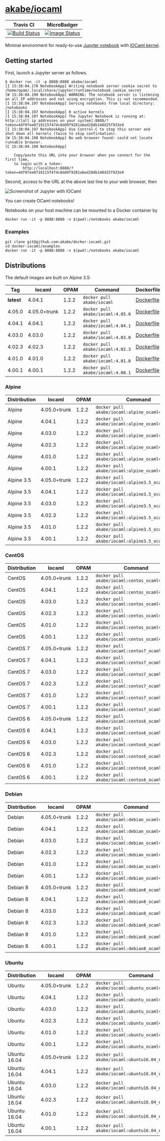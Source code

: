 # [akabe/iocaml](https://hub.docker.com/r/akabe/iocaml/)

| Travis CI | MicroBadger |
| --- | --- |
| [![Build Status](https://travis-ci.org/akabe/docker-iocaml.svg?branch=master)](https://travis-ci.org/akabe/docker-iocaml) | [![Image Status](https://images.microbadger.com/badges/image/akabe/iocaml.svg)](https://microbadger.com/images/akabe/iocaml) |

Minimal environment for ready-to-use [Jupyter notebook](http://ipython.org/notebook.html) with [IOCaml kernel](https://github.com/andrewray/iocaml).

## Getting started

First, launch a Jupyter server as follows.

```console
$ docker run -it -p 8888:8888 akabe/iocaml
[I 15:38:04.170 NotebookApp] Writing notebook server cookie secret to /home/opam/.local/share/jupyter/runtime/notebook_cookie_secret
[W 15:38:04.190 NotebookApp] WARNING: The notebook server is listening on all IP addresses and not using encryption. This is not recommended.
[I 15:38:04.197 NotebookApp] Serving notebooks from local directory: /notebooks
[I 15:38:04.197 NotebookApp] 0 active kernels
[I 15:38:04.197 NotebookApp] The Jupyter Notebook is running at: http://[all ip addresses on your system]:8888/?token=4df0fee0719115f474c8dd9f9281abed28db140d25f933e9
[I 15:38:04.197 NotebookApp] Use Control-C to stop this server and shut down all kernels (twice to skip confirmation).
[W 15:38:04.198 NotebookApp] No web browser found: could not locate runnable browser.
[C 15:38:04.198 NotebookApp]

    Copy/paste this URL into your browser when you connect for the first time,
    to login with a token:
        http://localhost:8888/?token=4df0fee0719115f474c8dd9f9281abed28db140d25f933e9
```

Second, access to the URL at the above last line to your web browser, then

![Screenshot of Jupyter with IOCaml](screenshot.png)

You can create OCaml notebooks!

Notebooks on your host machine can be mounted to a Docker container by

```
docker run -it -p 8888:8888 -v $(pwd):/notebooks akabe/iocaml
```

### Examples

```
git clone git@github.com:akabe/docker-iocaml.git
cd docker-iocaml/examples
docker run -it -p 8888:8888 -v $(pwd):/notebooks akabe/iocaml
```

## Distributions

The default images are built on Alpine 3.5:

| Tag | Iocaml | OPAM | Command | Dockerfile |
| ------------ | ----- | ---- | ------- | ---------- |
| **latest** | 4.04.1 | 1.2.2 | `docker pull akabe/iocaml` | [Dockerfile](dockerfiles/alpine3.5_iocaml4.04.1/Dockerfile) |
| 4.05.0 | 4.05.0+trunk | 1.2.2 | `docker pull akabe/iocaml:4.05.0` | [Dockerfile](dockerfiles/alpine3.5_iocaml4.05.0/Dockerfile) |
| 4.04.1 | 4.04.1 | 1.2.2 | `docker pull akabe/iocaml:4.04.1` | [Dockerfile](dockerfiles/alpine3.5_iocaml4.04.1/Dockerfile) |
| 4.03.0 | 4.03.0 | 1.2.2 | `docker pull akabe/iocaml:4.03.0` | [Dockerfile](dockerfiles/alpine3.5_iocaml4.03.0/Dockerfile) |
| 4.02.3 | 4.02.3 | 1.2.2 | `docker pull akabe/iocaml:4.02.3` | [Dockerfile](dockerfiles/alpine3.5_iocaml4.02.3/Dockerfile) |
| 4.01.0 | 4.01.0 | 1.2.2 | `docker pull akabe/iocaml:4.01.0` | [Dockerfile](dockerfiles/alpine3.5_iocaml4.01.0/Dockerfile) |
| 4.00.1 | 4.00.1 | 1.2.2 | `docker pull akabe/iocaml:4.00.1` | [Dockerfile](dockerfiles/alpine3.5_iocaml4.00.1/Dockerfile) |

### Alpine

| Distribution | Iocaml | OPAM | Command | Dockerfile |
| ------------ | ----- | ---- | ------- | ---------- |
| Alpine | 4.05.0+trunk | 1.2.2 | `docker pull akabe/iocaml:alpine_ocaml4.05.0` | [Dockerfile](dockerfiles/alpine3.5_ocaml4.05.0/Dockerfile) |
| Alpine | 4.04.1 | 1.2.2 | `docker pull akabe/iocaml:alpine_ocaml4.04.1` | [Dockerfile](dockerfiles/alpine3.5_ocaml4.04.1/Dockerfile) |
| Alpine | 4.03.0 | 1.2.2 | `docker pull akabe/iocaml:alpine_ocaml4.03.0` | [Dockerfile](dockerfiles/alpine3.5_ocaml4.03.0/Dockerfile) |
| Alpine | 4.02.3 | 1.2.2 | `docker pull akabe/iocaml:alpine_ocaml4.02.3` | [Dockerfile](dockerfiles/alpine3.5_ocaml4.02.3/Dockerfile) |
| Alpine | 4.01.0 | 1.2.2 | `docker pull akabe/iocaml:alpine_ocaml4.01.0` | [Dockerfile](dockerfiles/alpine3.5_ocaml4.01.0/Dockerfile) |
| Alpine | 4.00.1 | 1.2.2 | `docker pull akabe/iocaml:alpine_ocaml4.00.1` | [Dockerfile](dockerfiles/alpine3.5_ocaml4.00.1/Dockerfile) |
| Alpine 3.5 | 4.05.0+trunk | 1.2.2 | `docker pull akabe/iocaml:alpine3.5_ocaml4.05.0` | [Dockerfile](dockerfiles/alpine3.5_ocaml4.05.0/Dockerfile) |
| Alpine 3.5 | 4.04.1 | 1.2.2 | `docker pull akabe/iocaml:alpine3.5_ocaml4.04.1` | [Dockerfile](dockerfiles/alpine3.5_ocaml4.04.1/Dockerfile) |
| Alpine 3.5 | 4.03.0 | 1.2.2 | `docker pull akabe/iocaml:alpine3.5_ocaml4.03.0` | [Dockerfile](dockerfiles/alpine3.5_ocaml4.03.0/Dockerfile) |
| Alpine 3.5 | 4.02.3 | 1.2.2 | `docker pull akabe/iocaml:alpine3.5_ocaml4.02.3` | [Dockerfile](dockerfiles/alpine3.5_ocaml4.02.3/Dockerfile) |
| Alpine 3.5 | 4.01.0 | 1.2.2 | `docker pull akabe/iocaml:alpine3.5_ocaml4.01.0` | [Dockerfile](dockerfiles/alpine3.5_ocaml4.01.0/Dockerfile) |
| Alpine 3.5 | 4.00.1 | 1.2.2 | `docker pull akabe/iocaml:alpine3.5_ocaml4.00.1` | [Dockerfile](dockerfiles/alpine3.5_ocaml4.00.1/Dockerfile) |

### CentOS

| Distribution | Iocaml | OPAM | Command | Dockerfile |
| ------------ | ----- | ---- | ------- | ---------- |
| CentOS | 4.05.0+trunk | 1.2.2 | `docker pull akabe/iocaml:centos_ocaml4.05.0` | [Dockerfile](dockerfiles/centos7_ocaml4.05.0/Dockerfile) |
| CentOS | 4.04.1 | 1.2.2 | `docker pull akabe/iocaml:centos_ocaml4.04.1` | [Dockerfile](dockerfiles/centos7_ocaml4.04.1/Dockerfile) |
| CentOS | 4.03.0 | 1.2.2 | `docker pull akabe/iocaml:centos_ocaml4.03.0` | [Dockerfile](dockerfiles/centos7_ocaml4.03.0/Dockerfile) |
| CentOS | 4.02.3 | 1.2.2 | `docker pull akabe/iocaml:centos_ocaml4.02.3` | [Dockerfile](dockerfiles/centos7_ocaml4.02.3/Dockerfile) |
| CentOS | 4.01.0 | 1.2.2 | `docker pull akabe/iocaml:centos_ocaml4.01.0` | [Dockerfile](dockerfiles/centos7_ocaml4.01.0/Dockerfile) |
| CentOS | 4.00.1 | 1.2.2 | `docker pull akabe/iocaml:centos_ocaml4.00.1` | [Dockerfile](dockerfiles/centos7_ocaml4.00.1/Dockerfile) |
| CentOS 7 | 4.05.0+trunk | 1.2.2 | `docker pull akabe/iocaml:centos7_ocaml4.05.0` | [Dockerfile](dockerfiles/centos7_ocaml4.05.0/Dockerfile) |
| CentOS 7 | 4.04.1 | 1.2.2 | `docker pull akabe/iocaml:centos7_ocaml4.04.1` | [Dockerfile](dockerfiles/centos7_ocaml4.04.1/Dockerfile) |
| CentOS 7 | 4.03.0 | 1.2.2 | `docker pull akabe/iocaml:centos7_ocaml4.03.0` | [Dockerfile](dockerfiles/centos7_ocaml4.03.0/Dockerfile) |
| CentOS 7 | 4.02.3 | 1.2.2 | `docker pull akabe/iocaml:centos7_ocaml4.02.3` | [Dockerfile](dockerfiles/centos7_ocaml4.02.3/Dockerfile) |
| CentOS 7 | 4.01.0 | 1.2.2 | `docker pull akabe/iocaml:centos7_ocaml4.01.0` | [Dockerfile](dockerfiles/centos7_ocaml4.01.0/Dockerfile) |
| CentOS 7 | 4.00.1 | 1.2.2 | `docker pull akabe/iocaml:centos7_ocaml4.00.1` | [Dockerfile](dockerfiles/centos7_ocaml4.00.1/Dockerfile) |
| CentOS 6 | 4.05.0+trunk | 1.2.2 | `docker pull akabe/iocaml:centos6_ocaml4.05.0` | [Dockerfile](dockerfiles/centos6_ocaml4.05.0/Dockerfile) |
| CentOS 6 | 4.04.1 | 1.2.2 | `docker pull akabe/iocaml:centos6_ocaml4.04.1` | [Dockerfile](dockerfiles/centos6_ocaml4.04.1/Dockerfile) |
| CentOS 6 | 4.03.0 | 1.2.2 | `docker pull akabe/iocaml:centos6_ocaml4.03.0` | [Dockerfile](dockerfiles/centos6_ocaml4.03.0/Dockerfile) |
| CentOS 6 | 4.02.3 | 1.2.2 | `docker pull akabe/iocaml:centos6_ocaml4.02.3` | [Dockerfile](dockerfiles/centos6_ocaml4.02.3/Dockerfile) |
| CentOS 6 | 4.01.0 | 1.2.2 | `docker pull akabe/iocaml:centos6_ocaml4.01.0` | [Dockerfile](dockerfiles/centos6_ocaml4.01.0/Dockerfile) |
| CentOS 6 | 4.00.1 | 1.2.2 | `docker pull akabe/iocaml:centos6_ocaml4.00.1` | [Dockerfile](dockerfiles/centos6_ocaml4.00.1/Dockerfile) |

### Debian

| Distribution | Iocaml | OPAM | Command | Dockerfile |
| ------------ | ----- | ---- | ------- | ---------- |
| Debian | 4.05.0+trunk | 1.2.2 | `docker pull akabe/iocaml:debian_ocaml4.05.0` | [Dockerfile](dockerfiles/debian8_ocaml4.05.0/Dockerfile) |
| Debian | 4.04.1 | 1.2.2 | `docker pull akabe/iocaml:debian_ocaml4.04.1` | [Dockerfile](dockerfiles/debian8_ocaml4.04.1/Dockerfile) |
| Debian | 4.03.0 | 1.2.2 | `docker pull akabe/iocaml:debian_ocaml4.03.0` | [Dockerfile](dockerfiles/debian8_ocaml4.03.0/Dockerfile) |
| Debian | 4.02.3 | 1.2.2 | `docker pull akabe/iocaml:debian_ocaml4.02.3` | [Dockerfile](dockerfiles/debian8_ocaml4.02.3/Dockerfile) |
| Debian | 4.01.0 | 1.2.2 | `docker pull akabe/iocaml:debian_ocaml4.01.0` | [Dockerfile](dockerfiles/debian8_ocaml4.01.0/Dockerfile) |
| Debian | 4.00.1 | 1.2.2 | `docker pull akabe/iocaml:debian_ocaml4.00.1` | [Dockerfile](dockerfiles/debian8_ocaml4.00.1/Dockerfile) |
| Debian 8 | 4.05.0+trunk | 1.2.2 | `docker pull akabe/iocaml:debian8_ocaml4.05.0` | [Dockerfile](dockerfiles/debian8_ocaml4.05.0/Dockerfile) |
| Debian 8 | 4.04.1 | 1.2.2 | `docker pull akabe/iocaml:debian8_ocaml4.04.1` | [Dockerfile](dockerfiles/debian8_ocaml4.04.1/Dockerfile) |
| Debian 8 | 4.03.0 | 1.2.2 | `docker pull akabe/iocaml:debian8_ocaml4.03.0` | [Dockerfile](dockerfiles/debian8_ocaml4.03.0/Dockerfile) |
| Debian 8 | 4.02.3 | 1.2.2 | `docker pull akabe/iocaml:debian8_ocaml4.02.3` | [Dockerfile](dockerfiles/debian8_ocaml4.02.3/Dockerfile) |
| Debian 8 | 4.01.0 | 1.2.2 | `docker pull akabe/iocaml:debian8_ocaml4.01.0` | [Dockerfile](dockerfiles/debian8_ocaml4.01.0/Dockerfile) |
| Debian 8 | 4.00.1 | 1.2.2 | `docker pull akabe/iocaml:debian8_ocaml4.00.1` | [Dockerfile](dockerfiles/debian8_ocaml4.00.1/Dockerfile) |

### Ubuntu

| Distribution | Iocaml | OPAM | Command | Dockerfile |
| ------------ | ----- | ---- | ------- | ---------- |
| Ubuntu | 4.05.0+trunk | 1.2.2 | `docker pull akabe/iocaml:ubuntu_ocaml4.05.0` | [Dockerfile](dockerfiles/ubuntu16.04_ocaml4.05.0/Dockerfile) |
| Ubuntu | 4.04.1 | 1.2.2 | `docker pull akabe/iocaml:ubuntu_ocaml4.04.1` | [Dockerfile](dockerfiles/ubuntu16.04_ocaml4.04.1/Dockerfile) |
| Ubuntu | 4.03.0 | 1.2.2 | `docker pull akabe/iocaml:ubuntu_ocaml4.03.0` | [Dockerfile](dockerfiles/ubuntu16.04_ocaml4.03.0/Dockerfile) |
| Ubuntu | 4.02.3 | 1.2.2 | `docker pull akabe/iocaml:ubuntu_ocaml4.02.3` | [Dockerfile](dockerfiles/ubuntu16.04_ocaml4.02.3/Dockerfile) |
| Ubuntu | 4.01.0 | 1.2.2 | `docker pull akabe/iocaml:ubuntu_ocaml4.01.0` | [Dockerfile](dockerfiles/ubuntu16.04_ocaml4.01.0/Dockerfile) |
| Ubuntu | 4.00.1 | 1.2.2 | `docker pull akabe/iocaml:ubuntu_ocaml4.00.1` | [Dockerfile](dockerfiles/ubuntu16.04_ocaml4.00.1/Dockerfile) |
| Ubuntu 16.04 | 4.05.0+trunk | 1.2.2 | `docker pull akabe/iocaml:ubuntu16.04_ocaml4.05.0` | [Dockerfile](dockerfiles/ubuntu16.04_ocaml4.05.0/Dockerfile) |
| Ubuntu 16.04 | 4.04.1 | 1.2.2 | `docker pull akabe/iocaml:ubuntu16.04_ocaml4.04.1` | [Dockerfile](dockerfiles/ubuntu16.04_ocaml4.04.1/Dockerfile) |
| Ubuntu 16.04 | 4.03.0 | 1.2.2 | `docker pull akabe/iocaml:ubuntu16.04_ocaml4.03.0` | [Dockerfile](dockerfiles/ubuntu16.04_ocaml4.03.0/Dockerfile) |
| Ubuntu 16.04 | 4.02.3 | 1.2.2 | `docker pull akabe/iocaml:ubuntu16.04_ocaml4.02.3` | [Dockerfile](dockerfiles/ubuntu16.04_ocaml4.02.3/Dockerfile) |
| Ubuntu 16.04 | 4.01.0 | 1.2.2 | `docker pull akabe/iocaml:ubuntu16.04_ocaml4.01.0` | [Dockerfile](dockerfiles/ubuntu16.04_ocaml4.01.0/Dockerfile) |
| Ubuntu 16.04 | 4.00.1 | 1.2.2 | `docker pull akabe/iocaml:ubuntu16.04_ocaml4.00.1` | [Dockerfile](dockerfiles/ubuntu16.04_ocaml4.00.1/Dockerfile) |

